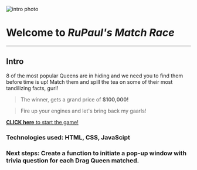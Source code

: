 ![intro photo](https://static.wikia.nocookie.net/logosrupaulsdragrace/images/a/a7/Original_Logo.png/revision/latest?cb=20210325220233)


# Welcome to **_RuPaul's Match Race_**

---

## Intro

8 of the most popular Queens are in hiding and we need you to find them before time is up! Match them and spill the tea on some of their most tandilizing facts, gurl! 

> The winner, gets a grand price of **$100,000!** 

> Fire up your engines and let's bring back my gaarls!

[**CLICK here** to start the game!](https://dimisavva-match-race.netlify.app "RuPaul's Match Race")

### Technologies used: HTML, CSS, JavaScipt

### Next steps: Create a function to initiate a pop-up window with trivia question for each Drag Queen matched.

